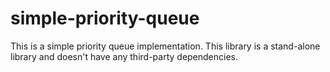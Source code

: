 # simple-priority-queue
This is a simple priority queue implementation. This library is a stand-alone library and doesn't have any third-party dependencies.
